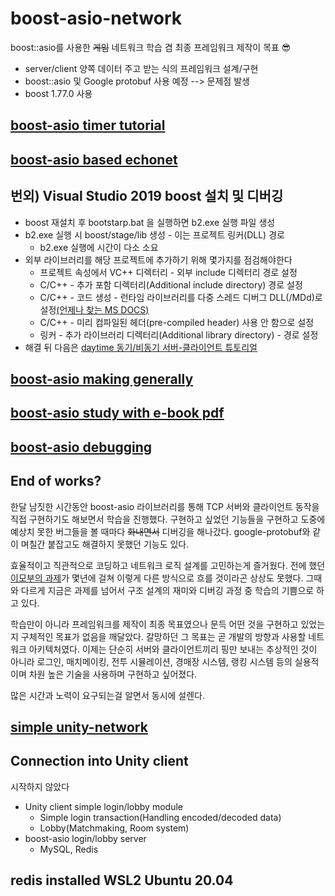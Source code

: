 ﻿# boost-asio-network

boost::asio를 사용한 ~~게임~~ 네트워크 학습 겸 최종 프레임워크 제작이 목표 😎

- server/client 양쪽 데이터 주고 받는 식의 프레임워크 설계/구현
- boost::asio 및 Google protobuf 사용 예정 --> 문제점 발생
- boost 1.77.0 사용

## [boost-asio timer tutorial](https://github.com/PioneerRedwood/boost-asio-network/tree/main/boost-asio-network/timer_tutorial)

## [boost-asio based echonet](https://github.com/PioneerRedwood/boost-asio-network/tree/main/boost-asio-network/echonet)

## 번외) Visual Studio 2019 boost 설치 및 디버깅

- boost 재설치 후 bootstarp.bat 을 실행하면 b2.exe 실행 파일 생성
- b2.exe 실행 시 boost/stage/lib 생성 - 이는 프로젝트 링커(DLL) 경로
  - b2.exe 실행에 시간이 다소 소요
- 외부 라이브러리를 해당 프로젝트에 추가하기 위해 몇가지를 점검해야한다
  - 프로젝트 속성에서 VC++ 디렉터리 - 외부 include 디렉터리 경로 설정
  - C/C++ - 추가 포함 디렉터리(Additional include directory) 경로 설정
  - C/C++ - 코드 생성 - 런타임 라이브러리를 다중 스레드 디버그 DLL(/MDd)로 설정[(언제나 찾는 MS DOCS)](https://docs.microsoft.com/ko-kr/cpp/build/reference/md-mt-ld-use-run-time-library?view=msvc-160)
  - C/C++ - 미리 컴파일된 헤더(pre-compiled header) 사용 안 함으로 설정
  - 링커 - 추가 라이브러리 디렉터리(Additional library directory) - 경로 설정
- 해결 뒤 다음은 [daytime 동기/비동기 서버-클라이언트 튜토리얼](https://www.boost.org/doc/libs/1_76_0/doc/html/boost_asio/tutorial/tutdaytime1.html)

## [boost-asio making generally](https://github.com/PioneerRedwood/boost-asio-network/tree/main/boost-asio-network/red_net)

## [boost-asio study with e-book pdf](https://github.com/PioneerRedwood/boost-asio-network/tree/main/boost-asio-network/Boost_Asio_Study)

## [boost-asio debugging](https://github.com/PioneerRedwood/boost-asio-network/boost-asio-debugging)

## End of works?

한달 남짓한 시간동안 boost-asio 라이브러리를 통해 TCP 서버와 클라이언트 동작을 직접 구현하기도 해보면서 학습을 진행했다. 구현하고 싶었던 기능들을 구현하고 도중에 예상치 못한 버그들을 볼 때마다 ~~화내면서~~ 디버깅을 해나갔다. google-protobuf와 같이 며칠간 붙잡고도 해결하지 못했던 기능도 있다. 

효율적이고 직관적으로 코딩하고 네트워크 로직 설계를 고민하는게 즐거웠다. 전에 했던 [이모부의 과제]()가 몇년에 걸쳐 이렇게 다른 방식으로 흐를 것이라곤 상상도 못했다. 그때와 다르게 지금은 과제를 넘어서 구조 설계의 재미와 디버깅 과정 중 학습의 기쁨으로 하고 있다.

학습만이 아니라 프레임워크를 제작이 최종 목표였으나 문득 어떤 것을 구현하고 있었는지 구체적인 목표가 없음을 깨달았다. 갈망하던 그 목표는 곧 개발의 방향과 사용할 네트워크 아키텍처였다. 이제는 단순히 서버와 클라이언트끼리 핑만 보내는 추상적인 것이 아니라 로그인, 매치메이킹, 전투 시뮬레이션, 경매장 시스템, 랭킹 시스템 등의 실용적이며 차원 높은 기술을 사용하며 구현하고 싶어졌다.

많은 시간과 노력이 요구되는걸 알면서 동시에 설렌다. 

## [simple unity-network](https://github.com/PioneerRedwood/boost-asio-network/tree/main/unity-network)

## Connection into Unity client

시작하지 않았다

- Unity client simple login/lobby module
  - Simple login transaction(Handling encoded/decoded data)
  - Lobby(Matchmaking, Room system)
- boost-asio login/lobby server
  - MySQL, Redis

## redis installed WSL2 Ubuntu 20.04
